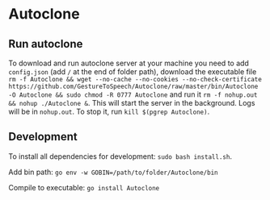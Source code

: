 # Autoclone

## Run autoclone
To download and run autoclone server at your machine you need to add `config.json` (add `/` at the end of folder path),
download the executable file `rm -f Autoclone && wget --no-cache --no-cookies --no-check-certificate https://github.com/GestureToSpeech/Autoclone/raw/master/bin/Autoclone -O Autoclone && sudo chmod -R 0777 Autoclone`
and run it `rm -f nohup.out && nohup ./Autoclone &`. This will start the server in the background. Logs will be in
`nohup.out`. To stop it, run `kill $(pgrep Autoclone)`.

## Development
To install all dependencies for development: `sudo bash install.sh`.

Add bin path: `go env -w GOBIN=/path/to/folder/Autoclone/bin`

Compile to executable: `go install Autoclone`
